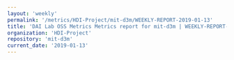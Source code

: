```yaml
---
layout: 'weekly'
permalink: '/metrics/HDI-Project/mit-d3m/WEEKLY-REPORT-2019-01-13'
title: 'DAI Lab OSS Metrics Metrics report for mit-d3m | WEEKLY-REPORT-2019-01-13'
organization: 'HDI-Project'
repository: 'mit-d3m'
current_date: '2019-01-13'
---
```

